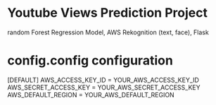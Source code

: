 # Youtube Views Prediction Project 

random Forest Regression Model, AWS Rekognition (text, face), Flask

# config.config configuration
[DEFAULT]
AWS_ACCESS_KEY_ID = YOUR_AWS_ACCESS_KEY_ID
AWS_SECRET_ACCESS_KEY = YOUR_AWS_SECRET_ACCESS_KEY
AWS_DEFAULT_REGION = YOUR_AWS_DEFAULT_REGION

